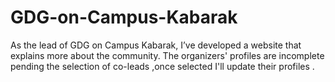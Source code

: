 # GDG-on-Campus-Kabarak
As the lead of GDG on Campus Kabarak, I’ve developed a website that explains more about the community. The organizers' profiles are incomplete pending the selection of co-leads ,once selected I'll update their profiles .
